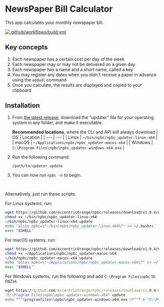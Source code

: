 # NewsPaper Bill Calculator

This app calculates your monthly newspaper bill.

[![.github/workflows/build.yml](https://github.com/eccentricOrange/npbc/actions/workflows/build.yml/badge.svg)](https://github.com/eccentricOrange/npbc/actions/workflows/build.yml)

## Key concepts
1. Each newspaper has a certain cost per day of the week
2. Each newspaper may or may not be delivered on a given day
3. Each newspaper has a name and a short name, called a key
4. You may register any dates when you didn't receive a paper in advance using the `addudl` command
5. Once you calculate, the results are displayed and copied to your clipboard

## Installation
1. From [the latest release](https://github.com/eccentricOrange/npbc/releases/latest), download the "updater" file for your operating system in any folder, and make it executable.

    **Recommended locations**, where the CLI and API will always download
    | OS | Location |
    | --- | --- |
    | Linux | `~/bin/npbc/npbc_updater-linux-x64` |
    | macOS | `~/Applications/npbc/npbc_updater-macos-x64` |
    | Windows | `C:\Program Files\npbc\npbc_updater-windows-x64.exe` |

2. Run the following command:

    ```sh
    /path/to/updater update
    ```

3. You can now run `npbc -h` to begin.

&nbsp;

Alternatively, just run these scripts.

For Linux systems, run:
```bash
wget https://github.com/eccentricOrange/npbc/releases/download/v1.0.4/npbc_updater-linux-x64 -O ~/bin/npbc/npbc_updater-linux-x64
chmod +x ~/bin/npbc/npbc_updater-linux-x64
~/bin/npbc/npbc_updater-linux-x64 update
echo "alias npbc=\"~/bin/npbc/npbc_updater-linux-x64\"" >> ~/.bashrc
exec "$SHELL"
```

For macOS systems, run:
```bash
wget https://github.com/eccentricOrange/npbc/releases/download/v1.0.4/npbc_updater-macos-x64 -O ~/bin/npbc/npbc_updater-macos-x64
chmod +x ~/Applications/npbc/npbc_updater-macos-x64
~/bin/npbc/npbc_updater-macos-x64 update
echo "alias npbc=\"~/Applications/npbc/npbc_updater-macos-x64\"" >> ~/.bashrc
exec "$SHELL"
```

For Windows systems, run the following and add `C:\Program Files\npbc` to PATH:
```bat
wget https://github.com/eccentricOrange/npbc/releases/download/v1.0.4/npbc_updater-windows-x64 -O "C:\Program Files\npbc\npbc_updater-windows-x64"
"C:\Program Files\npbc\npbc_updater-windows-x64" update
echo "^"%programfiles%\npbc\npbc_updater-windows-x64.exe %*^"" > "C:\Program Files\npbc\npbc.bat"
```
